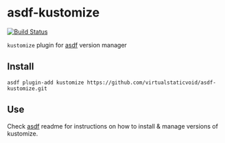 # asdf-kustomize

[![Build Status](https://travis-ci.org/virtualstaticvoid/asdf-kustomize.svg?branch=master)](https://travis-ci.org/virtualstaticvoid/asdf-kustomize)

`kustomize` plugin for [asdf](https://github.com/asdf-vm/asdf) version manager

## Install

```
asdf plugin-add kustomize https://github.com/virtualstaticvoid/asdf-kustomize.git
```

## Use

Check [asdf](https://github.com/asdf-vm/asdf) readme for instructions on how to install & manage versions of kustomize.
